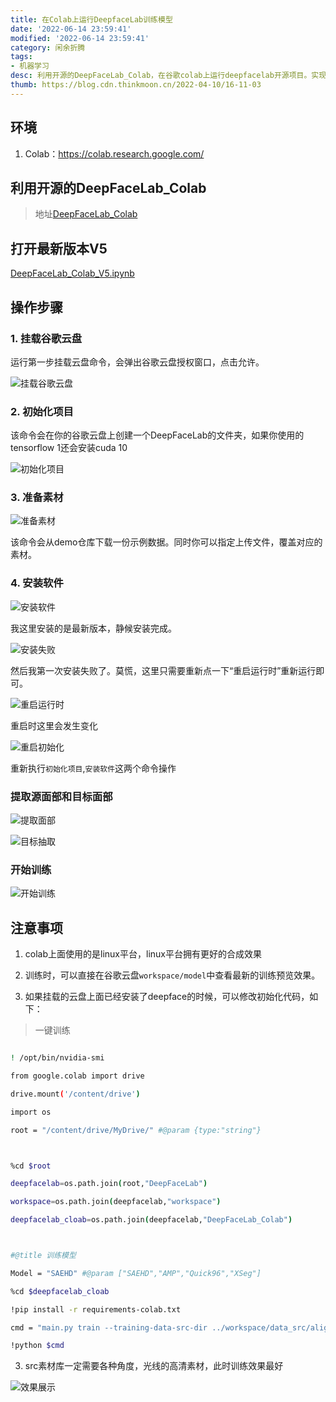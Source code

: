 ```yaml
---
title: 在Colab上运行DeepfaceLab训练模型
date: '2022-06-14 23:59:41'
modified: '2022-06-14 23:59:41'
category: 闲余折腾
tags:
- 机器学习
desc: 利用开源的DeepFaceLab_Colab，在谷歌colab上运行deepfacelab开源项目。实现云GPU训练
thumb: https://blog.cdn.thinkmoon.cn/2022-04-10/16-11-03
---
```



## 环境
1. Colab：https://colab.research.google.com/

## 利用开源的DeepFaceLab_Colab
> 地址[DeepFaceLab_Colab](https://github.com/dream80/DeepFaceLab_Colab)

## 打开最新版本V5

[DeepFaceLab_Colab_V5.ipynb](https://github.com/dream80/DeepFaceLab_Colab/blob/master/DeepFaceLab_Colab_V5.ipynb)

## 操作步骤

### 1. 挂载谷歌云盘

运行第一步挂载云盘命令，会弹出谷歌云盘授权窗口，点击允许。

![挂载谷歌云盘](https://blog.cdn.thinkmoon.cn/2022-07-09/16-20-55)

### 2. 初始化项目

该命令会在你的谷歌云盘上创建一个DeepFaceLab的文件夹，如果你使用的tensorflow 1还会安装cuda 10

![初始化项目](https://blog.cdn.thinkmoon.cn/2022-07-09/16-27-23)

### 3. 准备素材
![准备素材](https://blog.cdn.thinkmoon.cn/2022-07-09/16-28-59)

该命令会从demo仓库下载一份示例数据。同时你可以指定上传文件，覆盖对应的素材。

### 4. 安装软件

![安装软件](https://blog.cdn.thinkmoon.cn/2022-07-09/16-31-11)

我这里安装的是最新版本，静候安装完成。

![安装失败](https://blog.cdn.thinkmoon.cn/2022-07-09/16-32-43)

然后我第一次安装失败了。莫慌，这里只需要重新点一下“重启运行时”重新运行即可。

![重启运行时](https://blog.cdn.thinkmoon.cn/2022-07-09/16-34-00)

重启时这里会发生变化

![重启初始化](https://blog.cdn.thinkmoon.cn/2022-07-09/16-34-49)

重新执行`初始化项目`,`安装软件`这两个命令操作

### 提取源面部和目标面部

![提取面部](https://blog.cdn.thinkmoon.cn/2022-07-09/16-38-53)

![目标抽取](https://blog.cdn.thinkmoon.cn/2022-07-09/16-42-11)

### 开始训练

![开始训练](https://blog.cdn.thinkmoon.cn/2022-07-09/16-43-26)

## 注意事项

1. colab上面使用的是linux平台，linux平台拥有更好的合成效果
2. 训练时，可以直接在谷歌云盘`workspace/model`中查看最新的训练预览效果。
3. 如果挂载的云盘上面已经安装了deepface的时候，可以修改初始化代码，如下：

> 一键训练
```bash
! /opt/bin/nvidia-smi
from google.colab import drive
drive.mount('/content/drive')
import os 
root = "/content/drive/MyDrive/" #@param {type:"string"}

%cd $root
deepfacelab=os.path.join(root,"DeepFaceLab")
workspace=os.path.join(deepfacelab,"workspace")
deepfacelab_cloab=os.path.join(deepfacelab,"DeepFaceLab_Colab")

#@title 训练模型
Model = "SAEHD" #@param ["SAEHD","AMP","Quick96","XSeg"]
%cd $deepfacelab_cloab
!pip install -r requirements-colab.txt  
cmd = "main.py train --training-data-src-dir ../workspace/data_src/aligned --training-data-dst-dir ../workspace/data_dst/aligned --model-dir ../workspace/model --model "+Model+" --no-preview"
!python $cmd
```

3. src素材库一定需要各种角度，光线的高清素材，此时训练效果最好

![效果展示](https://blog.cdn.thinkmoon.cn/2022-04-10/16-11-03)